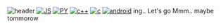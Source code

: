 ![header](https://capsule-render.vercel.app/api?type=rect&color=auto&height=300&section=header&text=👋Welcome👋&nbsp&nbsp&nbsp&nbsp&nbsp&nbsp&nbsp&nbsp&nbsp&nbsp&nbsp;HoonWorld&fontSize=90&fontColor=blue)
[![JS](https://img.shields.io/badge/JavaScript-0ABF53?style=flat-square&logo=JavaScript&logoColor=black)](github.com/Joowon0220/TODO-List)
[![PY](https://img.shields.io/badge/Python-FF0000?style=flat-square&logo=Python&logoColor=red)](github.com/Joowon0220/TODO-List)
[![c++](https://img.shields.io/badge/C++-7F2B7B?style=flat-square&logo=C++&logoColor=purple)](github.com/Joowon0220/TODO-List)
[![c](https://img.shields.io/badge/C-7F2B7B?style=flat-square&logo=C&logoColor=purple)](github.com/Joowon0220/TODO-List)
[![android](https://img.shields.io/badge/android-3DDC84?style=flat-square&logo=android&logoColor=black)](github.com/Joowon0220/TODO-List)
ing..
Let's go
Mmm.. maybe tommorow
